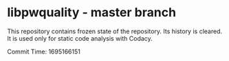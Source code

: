 # libpwquality - master branch

This repository contains frozen state of the repository.
Its history is cleared. It is used only for static code
analysis with Codacy.

Commit Time: 1695166151